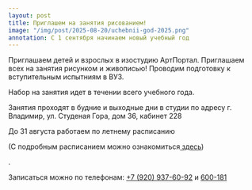 ```yaml
---
layout: post
title: Приглашем на занятия рисованием!
image: "/img/post/2025-08-20/uchebnii-god-2025.png"
annotation: С 1 сентября начинаем новый учебный год
---
```

<p>Приглашаем детей и взрослых в изостудию АртПортал. Приглашаем всех на занятия рисунком и живописью! Проводим подготовку к вступительным испытниям в ВУЗ.</p>
<p>Набор на занятия идет в течении всего учебного года.</p>
<p>Занятия проходят в будние и выходные дни в студии по адресу г. Владимир, ул. Студеная Гора, дом 36, кабинет 228</p>
<p>До 31 августа работаем по летнему расписанию</p>
(С подробным расписанием можно ознакомиться<a href="{{ site.baseurl }}/schedule/"> здесь</a>)</p>.
<p>Записаться можно по телефонам: <a href="tel:+79209376092">+7 (920) 937-60-92</a> и <a href="tel:+600181">600-181</a></p> 